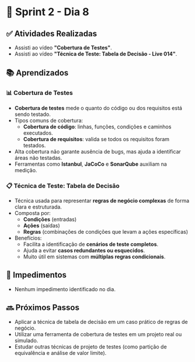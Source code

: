 # 📅 Sprint 2 - Dia 8

## ✅ Atividades Realizadas

- Assisti ao vídeo **"Cobertura de Testes"**.
- Assisti ao vídeo **"Técnica de Teste: Tabela de Decisão - Live 014"**.

## 📚 Aprendizados

### 📊 Cobertura de Testes
- **Cobertura de testes** mede o quanto do código ou dos requisitos está sendo testado.
- Tipos comuns de cobertura:
  - **Cobertura de código**: linhas, funções, condições e caminhos executados.
  - **Cobertura de requisitos**: valida se todos os requisitos foram testados.
- Alta cobertura não garante ausência de bugs, mas ajuda a identificar áreas não testadas.
- Ferramentas como **Istanbul**, **JaCoCo** e **SonarQube** auxiliam na medição.

### 📋 Técnica de Teste: Tabela de Decisão
- Técnica usada para representar **regras de negócio complexas** de forma clara e estruturada.
- Composta por:
  - **Condições** (entradas)
  - **Ações** (saídas)
  - **Regras** (combinações de condições que levam a ações específicas)
- Benefícios:
  - Facilita a identificação de **cenários de teste completos**.
  - Ajuda a evitar **casos redundantes ou esquecidos**.
  - Muito útil em sistemas com **múltiplas regras condicionais**.

## 🚫 Impedimentos

- Nenhum impedimento identificado no dia.

## 🔜 Próximos Passos

- Aplicar a técnica de tabela de decisão em um caso prático de regras de negócio.
- Utilizar uma ferramenta de cobertura de testes em um projeto real ou simulado.
- Estudar outras técnicas de projeto de testes (como partição de equivalência e análise de valor limite).
